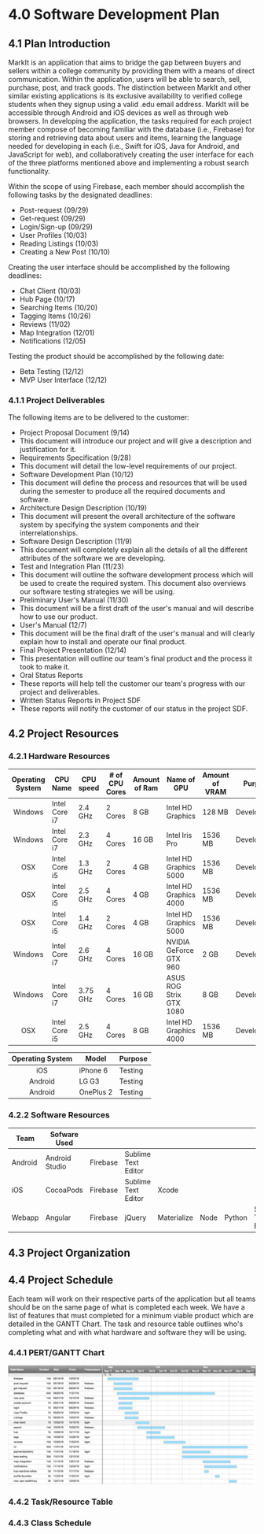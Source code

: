 # 4.0 Software Development Plan

## 4.1 Plan Introduction
MarkIt is an application that aims to bridge the gap between buyers and sellers within a college community by providing them with a means of direct communication. Within the application, users will be able to search, sell, purchase, post, and track goods. The distinction between MarkIt and other similar existing applications is its exclusive availability to verified college students when they signup using a valid .edu email address. MarkIt will be accessible through Android and iOS devices as well as through web browsers. In developing the application, the tasks required for each project member compose of becoming familiar with the database (i.e., Firebase) for storing and retrieving data about users and items, learning the language needed for developing in each (i.e., Swift for iOS, Java for Android, and JavaScript for web), and collaboratively creating the user interface for each of the three platforms mentioned above and implementing a robust search functionality. 

Within the scope of using Firebase, each member should accomplish the following tasks by the designated deadlines:
-   Post-request (09/29)
-   Get-request (09/29)
-   Login/Sign-up (09/29)
-   User Profiles (10/03)
-   Reading Listings (10/03)
-   Creating a New Post (10/10)

Creating the user interface should be accomplished by the following deadlines:
-   Chat Client (10/03)
-   Hub Page (10/17)
-   Searching Items (10/20)
-   Tagging Items (10/26)
-   Reviews (11/02)
-   Map Integration (12/01)
-   Notifications (12/05)

Testing the product should be accomplished by the following date:
-   Beta Testing (12/12)
-   MVP User Interface (12/12)

### 4.1.1 Project Deliverables
The following items are to be delivered to the customer:
-   Project Proposal Document (9/14)
  - This document will introduce our project and will give a description and justification for it. 
-   Requirements Specification (9/28)
  - This document will detail the low-level requirements of our project.
-   Software Development Plan (10/12)
  - This document will define the process and resources that will be used during the semester to produce all the required documents and software.
-   Architecture Design Description (10/19)
  - This document will present the overall architecture of the software system by specifying the system components and their interrelationships.
-   Software Design Description (11/9)
  - This document will completely explain all the details of all the different attributes of the software we are developing. 
-   Test and Integration Plan (11/23)
  - This document will outline the software development process which will be used to create the required system. This document also overviews our software testing strategies we will be using. 
-   Preliminary User's Manual (11/30)
  - This document will be a first draft of the user's manual and will describe how to use our product.
-   User's Manual (12/7)
  - This document will be the final draft of the user's manual and will clearly explain how to install and operate our final product.
-   Final Project Presentation (12/14)
  - This presentation will outline our team's final product and the process it took to make it.
-   Oral Status Reports
  - These reports will help tell the customer our team's progress with our project and deliverables.
-   Written Status Reports in Project SDF
  - These reports will notify the customer of our status in the project SDF.

## 4.2 Project Resources

### 4.2.1 Hardware Resources

| Operating System | CPU Name      | CPU speed | # of CPU Cores | Amount of Ram | Name of GPU             | Amount of VRAM | Purpose     |
|:----------------:|---------------|-----------|----------------|---------------|-------------------------|----------------|-------------|
| Windows          | Intel Core i7 | 2.4 GHz   | 2 Cores        | 8 GB          | Intel HD Graphics       |     128 MB     | Development |
| Windows          | Intel Core i7 | 2.3 GHz   | 4 Cores        | 16 GB         | Intel Iris Pro          | 1536 MB        | Development |
|        OSX       | Intel Core i5 | 1.3 GHz   | 2 Cores        | 4 GB          | Intel HD Graphics 5000  | 1536 MB        | Development |
| OSX              | Intel Core i5 | 2.5 GHz   | 4 Cores        | 4 GB          | Intel HD Graphics 4000  | 1536 MB        | Development |
| OSX              | Intel Core i5 | 1.4 GHz   | 2 Cores        | 4 GB          | Intel HD Graphics 5000  | 1536 MB        | Development |
| Windows          | Intel Core i7 | 2.6 GHz   | 4 Cores        | 16 GB         | NVIDIA GeForce GTX 960  | 2 GB           | Development |
| Windows          | Intel Core i7 | 3.75 GHz  | 4 Cores        | 16 GB         | ASUS ROG Strix GTX 1080 | 8 GB           | Development |
| OSX              | Intel Core i5 | 2.5 GHz   | 4 Cores        | 8 GB          | Intel HD Graphics 4000  | 1536 MB        | Development |

| Operating System | Model     | Purpose |
|:----------------:|-----------|---------|
| iOS              | iPhone 6  | Testing |
| Android          | LG G3     | Testing |
| Android          | OnePlus 2 | Testing |

### 4.2.2 Software Resources

| Team    | Sofware Used   |          |                     |             |      |        |                     |         |
|---------|----------------|----------|---------------------|-------------|------|--------|---------------------|---------|
| Android | Android Studio | Firebase | Sublime Text Editor |             |      |        |                     |         |
| iOS     | CocoaPods      | Firebase | Sublime Text Editor | Xcode       |      |        |                     |         |
| Webapp  | Angular        | Firebase | jQuery              | Materialize | Node | Python | Sublime Text Editor | Webpack |

## 4.3 Project Organization

## 4.4 Project Schedule
Each team will work on their respective parts of the application but all teams should be on the same page of what is completed each week. We have a list of features that must completed for a minimum viable product which are detailed in the GANTT Chart. 
The task and resource table outlines who's completing what and with what hardware and software they will be using.

### 4.4.1 PERT/GANTT Chart
![GANTT Chart](images/GANTT-chart.png)

### 4.4.2 Task/Resource Table

### 4.4.3 Class Schedule
